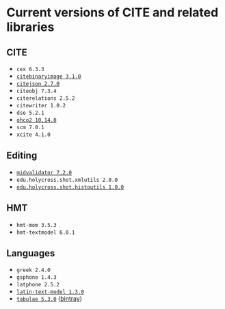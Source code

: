 # Current versions of CITE and related libraries



## CITE

- `cex 6.3.3`
- [`citebinaryimage 3.1.0`](https://github.com/cite-architecture/citebinaryimage)
- [`citejson 2.7.0`](https://github.com/cite-architecture/CITE-JSON)
- `citeobj 7.3.4`
- `citerelations 2.5.2`
- `citewriter 1.0.2`
- `dse 5.2.1`
- [`ohco2 10.14.0`](https://github.com/cite-architecture/ohco2)
- `scm 7.0.1`
- `xcite 4.1.0`

## Editing

- [`midvalidator 7.2.0`](https://github.com/HCMID/projectvalidator)
- `edu.holycross.shot.xmlutils 2.0.0`
- [`edu.holycross.shot.histoutils 1.0.0`](https://github.com/neelsmith/histoutils)

## HMT

- `hmt-mom 3.5.3`
- `hmt-textmodel 6.0.1`

## Languages

- `greek 2.4.0`
- `gsphone 1.4.3`
- `latphone 2.5.2`
- [`latin-text-model 1.3.0`](https://github.com/HCMID/latin-text-model)
- [`tabulae 5.3.0`](https://github.com/neelsmith/tabulae) ([bintray](https://bintray.com/neelsmith/maven/tabulae))
